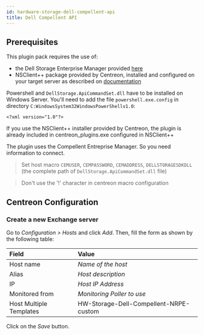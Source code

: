 ```yaml
---
id: hardware-storage-dell-compellent-api
title: Dell Compellent API
---
```


## Prerequisites

This plugin pack requires the use of:

- the Dell Storage Enterprise Manager provided
[here](http://www.dell.com/support/home/us/en/19/Drivers/DriversDetails?driverId=7KXTW)
- NSClient++ package provided by Centreon, installed and configured on your
target server as described on
[documentation](http://documentation.centreon.com)

Powershell and `DellStorage.ApiCommandSet.dll` have to be installed on
Windows Server. You'll need to add the file `powershell.exe.config` in directory
`C:WindowsSystem32WindowsPowerShellv1.0`:

`<?xml version="1.0"?>`
<configuration>
<startup useLegacyV2RuntimeActivationPolicy="true">
<supportedRuntime version="v4.0.30319"/>
<supportedRuntime version="v2.0.50727"/>
</startup>
</configuration>

If you use the NSClient++ installer provided by Centreon, the plugin is
already included in centreon\_plugins.exe configured in NSClient++

The plugin uses the Compellent Entreprise Manager. So you need information
to connect.

> Set host macro `CEMUSER`, `CEMPASSWORD`, `CEMADDRESS`,
`DELLSTORAGESDKDLL` (the complete path of `DellStorage.ApiCommandSet.dll` file)

> Don't use the '!' character in centreon macro configuration

## Centreon Configuration

### Create a new Exchange server

Go to *Configuration \> Hosts* and click *Add*. Then, fill the form as shown by
the following table:

| Field                   | Value                                  |
| :---------------------- | :------------------------------------- |
| Host name               | *Name of the host*                     |
| Alias                   | *Host description*                     |
| IP                      | *Host IP Address*                      |
| Monitored from          | *Monitoring Poller to use*             |
| Host Multiple Templates | HW-Storage-Dell-Compellent-NRPE-custom |

Click on the *Save* button.
